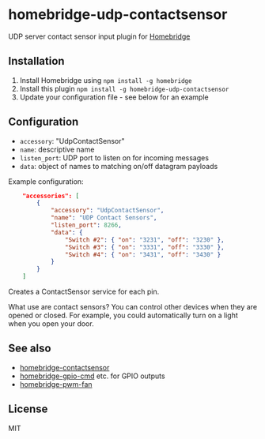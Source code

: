 # homebridge-udp-contactsensor

UDP server contact sensor input plugin for [Homebridge](https://github.com/nfarina/homebridge)

## Installation
1.	Install Homebridge using `npm install -g homebridge`
2.	Install this plugin `npm install -g homebridge-udp-contactsensor`
3.	Update your configuration file - see below for an example

## Configuration
* `accessory`: "UdpContactSensor"
* `name`: descriptive name
* `listen_port`: UDP port to listen on for incoming messages
* `data`: object of names to matching on/off datagram payloads

Example configuration:

```json
    "accessories": [
        {
            "accessory": "UdpContactSensor",
            "name": "UDP Contact Sensors",
            "listen_port": 8266,
            "data": {
                "Switch #2": { "on": "3231", "off": "3230" },
                "Switch #3": { "on": "3331", "off": "3330" },
                "Switch #4": { "on": "3431", "off": "3430" }
            }
        }
    ]
```

Creates a ContactSensor service for each pin.

What use are contact sensors? You can control other devices when they are opened or closed.
For example, you could automatically turn on a light when you open your door.

## See also

* [homebridge-contactsensor](https://github.com/rxseger/homebridge-contactsensor)
* [homebridge-gpio-cmd](https://github.com/rxseger/homebridge-gpio-cmd) etc. for GPIO outputs
* [homebridge-pwm-fan](https://github.com/rxseger/homebridge-pwm-fan)

## License

MIT

